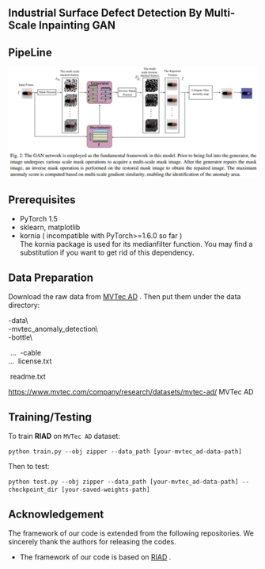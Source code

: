 ## Industrial Surface Defect Detection By Multi-Scale Inpainting GAN

## PipeLine
![image-framework](./framework.png) 

## Prerequisites
* PyTorch 1.5
* sklearn, matplotlib
* kornia ( incompatible with PyTorch>=1.6.0 so far )  
The kornia package is used for its medianfilter function. You may find a substitution if you want to get rid of this dependency.

## Data Preparation
Download the raw data from [MVTec AD](https://www.mvtec.com/company/research/datasets/mvtec-ad/) . Then put them under the data directory:

   -data\  
     -mvtec_anomaly_detection\  
       -bottle\

​         ...
​       -cable\
​         ...
​	license.txt

​	readme.txt       

https://www.mvtec.com/company/research/datasets/mvtec-ad/ MVTec AD

## Training/Testing

To train **RIAD** on `MVTec AD` dataset:
```
python train.py --obj zipper --data_path [your-mvtec_ad-data-path]
```
Then to test:
```
python test.py --obj zipper --data_path [your-mvtec_ad-data-path] --checkpoint_dir [your-saved-weights-path]
```


## Acknowledgement

The framework of our code is extended from the following repositories. We sincerely thank the authors for releasing the codes.

- The framework of our code is based on [RIAD](https://github.com/plutoyuxie/Reconstruction-by-inpainting-for-visual-anomaly-detection.git) .



